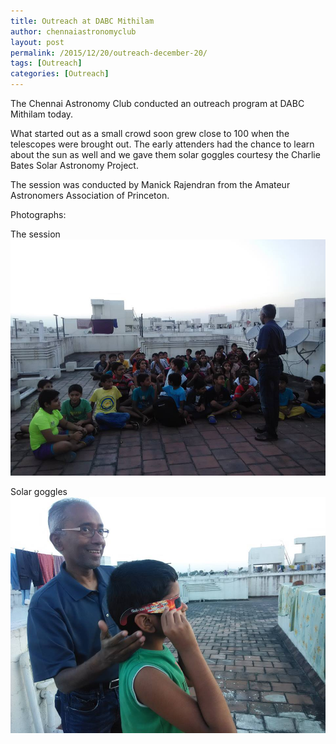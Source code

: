 ```yaml
---
title: Outreach at DABC Mithilam
author: chennaiastronomyclub
layout: post
permalink: /2015/12/20/outreach-december-20/
tags: [Outreach]
categories: [Outreach]
---
```


The Chennai Astronomy Club conducted an outreach program at DABC Mithilam today. 

What started out as a small crowd soon grew close to 100 when the telescopes were brought out. The early attenders had the chance to learn about the sun as well and we gave them solar goggles courtesy the Charlie Bates Solar Astronomy Project.

The session was conducted by Manick Rajendran from the Amateur Astronomers Association of Princeton.


Photographs:

The session
![The session](/img/mithilam1.jpg)


Solar goggles
![Solar goggles](/img/mithilam2.jpg)
